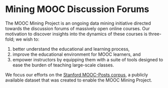 # Mining MOOC Discussion Forums #

The MOOC Mining Project is an ongoing data mining initiative directed towards
the discussion forums of massively open online courses. Our motivation to
discover insights into the dynamics of these courses is three-fold; we wish to:

1. better understand the educational and learning process,
2. improve the educational environment for MOOC learners, and
3. empower instructors by equipping them with a suite of tools designed to
   ease the burden of teaching large-scale classes.

We focus our efforts on the [Stanford MOOC-Posts
corpus](http://datastage.stanford.edu/StanfordMoocPosts/ "MOOC-Posts"), a
publicly available dataset that was created to enable the MOOC Mining Project.
